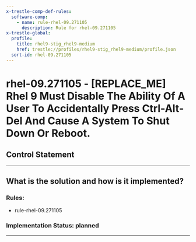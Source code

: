 ```yaml
---
x-trestle-comp-def-rules:
  software-comp:
    - name: rule-rhel-09.271105
      description: Rule for rhel-09.271105
x-trestle-global:
  profile:
    title: rhel9-stig_rhel9-medium
    href: trestle://profiles/rhel9-stig_rhel9-medium/profile.json
  sort-id: rhel-09.271105
---
```


# rhel-09.271105 - \[REPLACE_ME\] Rhel 9 Must Disable The Ability Of A User To Accidentally Press Ctrl-Alt-Del And Cause A System To Shut Down Or Reboot.

## Control Statement

______________________________________________________________________

## What is the solution and how is it implemented?

<!-- For implementation status enter one of: implemented, partial, planned, alternative, not-applicable -->

<!-- Note that the list of rules under ### Rules: is read-only and changes will not be captured after assembly to JSON -->

<!-- Add control implementation description here for control: rhel-09.271105 -->

### Rules:

  - rule-rhel-09.271105

### Implementation Status: planned

______________________________________________________________________
